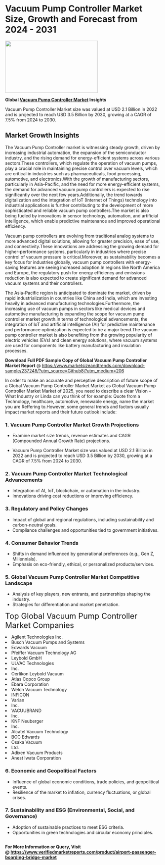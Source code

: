 <H1>Vacuum Pump Controller Market Size, Growth and Forecast from 2024 - 2031</H1><img class="aligncenter size-medium wp-image-584254" src="https://thirdeyenews.in/wp-content/uploads/2024/09/Global-Market-Research-300x168.jpeg" alt="" width="300" height="168" /><p><strong>Global&nbsp;<a href="https://www.marketsizeandtrends.com/download-sample/237248/?utm_source=Github8j?utm_medium=206">Vacuum Pump Controller Market</a> Insights</strong></p><p>Vacuum Pump Controller Market size was valued at USD 2.1 Billion in 2022 and is projected to reach USD 3.5 Billion by 2030, growing at a CAGR of 7.5% from 2024 to 2030.</p><p><h2>Market Growth Insights</h2> <p>The Vacuum Pump Controller market is witnessing steady growth, driven by increasing industrial automation, the expansion of the semiconductor industry, and the rising demand for energy-efficient systems across various sectors.These controllers, which regulate the operation of vacuum pumps, play a crucial role in maintaining precise control over vacuum levels, which are critical in industries such as pharmaceuticals, food processing, automotive, and electronics.With the growth of manufacturing sectors, particularly in Asia-Pacific, and the need for more energy-efficient systems, the demand for advanced vacuum pump controllers is expected to rise significantly over the next few years.Additionally, the trend towards digitalization and the integration of IoT (Internet of Things) technology into industrial applications is further contributing to the development of more sophisticated and reliable vacuum pump controllers.The market is also being fueled by innovations in sensor technology, automation, and artificial intelligence, which enable predictive maintenance and improved operational efficiency.</p> <p>Vacuum pump controllers are evolving from traditional analog systems to more advanced digital solutions, allowing for greater precision, ease of use, and connectivity.These innovations are addressing the growing demand for higher-performance systems, particularly in industries where precise control of vacuum pressure is critical.Moreover, as sustainability becomes a key focus for industries globally, vacuum pump controllers with energy-saving features are seeing increased adoption.In regions like North America and Europe, the regulatory push for energy efficiency and emissions reduction is also expected to create significant demand for advanced vacuum systems and their controllers.</p> <p>The Asia-Pacific region is anticipated to dominate the market, driven by rapid industrialization in countries like China and India, which are investing heavily in advanced manufacturing technologies.Furthermore, the increasing use of vacuum pumps in sectors like medical devices and automotive manufacturing is expanding the scope for vacuum pump controller market growth.In terms of technological advancements, the integration of IoT and artificial intelligence (AI) for predictive maintenance and performance optimization is expected to be a major trend.The vacuum pump controller market is also benefiting from the growing popularity of electric vehicles (EVs) and clean energy solutions, where vacuum systems are used for components like battery manufacturing and insulation processes.</p> <p><span class=""><strong>Download Full PDF Sample Copy of Global Vacuum Pump Controller Market Report</strong> @ <a href="https://www.marketsizeandtrends.com/download-sample/237248/?utm_source=Github8j?utm_medium=206" target="_blank">https://www.marketsizeandtrends.com/download-sample/237248/?utm_source=Github8j?utm_medium=206</a></span></p><p>In order to make an accurate and perceptive description of future scope of a Global&nbsp;Vacuum Pump Controller Market Market as Global&nbsp;Vacuum Pump Controller Market Market of 2025, you need to describe a clear Vision &ndash; What Industry or Linda can you think of for example: Quote from a Technology, healthcare, automotive, renewable energy, name the market you are Reffering to.However, some general trends and factors usually impact market reports and their future outlook include:</p><h3>1.&nbsp;<strong>Vacuum Pump Controller Market Growth Projections</strong></h3><ul><li>Examine market size trends, revenue estimates and CAGR (Compounded Annual Growth Rate) projections.</li><li><p>Vacuum Pump Controller Market size was valued at USD 2.1 Billion in 2022 and is projected to reach USD 3.5 Billion by 2030, growing at a CAGR of 7.5% from 2024 to 2030.</p></li></ul><h3>2.&nbsp;<strong>Vacuum Pump Controller Market Technological Advancements</strong></h3><ul><li>Integration of AI, IoT, blockchain, or automation in the industry.</li><li>Innovations driving cost reductions or improving efficiency.</li></ul><h3>3.&nbsp;<strong>Regulatory and Policy Changes</strong></h3><ul><li>Impact of global and regional regulations, including sustainability and carbon-neutral goals.</li><li>Compliance challenges and opportunities tied to government initiatives.</li></ul><h3>4.&nbsp;<strong>Consumer Behavior Trends</strong></h3><ul><li>Shifts in demand influenced by generational preferences (e.g., Gen Z, Millennials).</li><li>Emphasis on eco-friendly, ethical, or personalized products/services.</li></ul><h3>5.&nbsp;<strong>Global Vacuum Pump Controller Market Competitive Landscape</strong></h3><ul><li>Analysis of key players, new entrants, and partnerships shaping the industry.</li><li>Strategies for differentiation and market penetration.</li></ul><p data-pm-slice="1 1 []"><span style="color: inherit; font-family: inherit; font-size: 25px;">Top Global Vacuum Pump Controller Market Companies</span></p><div class="" data-test-id=""><p><li>Agilent Technologies Inc.</li><li> Busch Vacuum Pumps and Systems</li><li> Edwards Vacuum</li><li> Pfeiffer Vacuum Technology AG</li><li> Leybold GmbH</li><li> ULVAC Technologies</li><li> Inc.</li><li> Oerlikon Leybold Vacuum</li><li> Atlas Copco Group</li><li> Ebara Corporation</li><li> Welch Vacuum Technology</li><li> INFICON</li><li> Varian</li><li> Inc.</li><li> VACUUBRAND</li><li> Inc.</li><li> KNF Neuberger</li><li> Inc.</li><li> Alcatel Vacuum Technology</li><li> BOC Edwards</li><li> Osaka Vacuum</li><li> Ltd.</li><li> Adixen Vacuum Products</li><li> Anest Iwata Corporation</li></p></div><h3>6.&nbsp;<strong>Economic and Geopolitical Factors</strong></h3><ul><li>Influence of global economic conditions, trade policies, and geopolitical events.</li><li>Resilience of the market to inflation, currency fluctuations, or global crises.</li></ul><h3>7.&nbsp;<strong>Sustainability and ESG (Environmental, Social, and Governance)</strong></h3><ul><li>Adoption of sustainable practices to meet ESG criteria.</li><li>Opportunities in green technologies and circular economy principles.</li></ul><h2><strong style="font-size: 14px;">For More Information or Query, Visit @&nbsp;</strong><a style="background-color: #ffffff; font-size: 14px;" href="https://www.marketsizeandtrends.com/report/vacuum-pump-controller-market/" target="_blank">https://www.verifiedmarketreports.com/product/airport-passenger-boarding-bridge-market</a></h2>